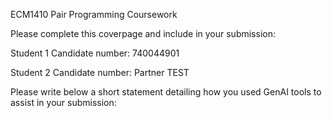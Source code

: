 ECM1410 Pair Programming Coursework

Please complete this coverpage and include in your submission:

Student 1 Candidate number: 740044901

Student 2 Candidate number: Partner TEST

Please write below a short statement detailing how you used GenAI tools to assist in your submission:


